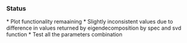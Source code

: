 <h3>Status</h3>
* Plot functionality remaaining
* Slightly inconsistent values due to difference in values returned by eigendecomposition by spec and svd function
* Test all the parameters combination